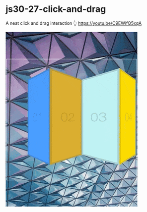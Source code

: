 # js30-27-click-and-drag
A neat click and drag interaction :point_up_2:  https://youtu.be/C9EWifQ5xqA

![Clicking and dragging a scrollable area of brightly colored items](click-and-drag.gif)
